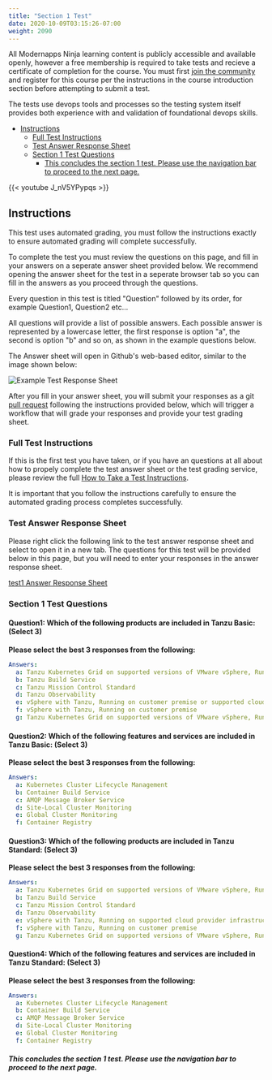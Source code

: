 ```yaml
---
title: "Section 1 Test"
date: 2020-10-09T03:15:26-07:00
weight: 2090
---
```


All Modernapps Ninja learning content is publicly accessible and available openly, however a free membership is required to take tests and recieve a certificate of completion for the course. You must first [join the community](https://modernapps.ninja/about/membership/) and register for this course per the instructions in the course introduction section before attempting to submit a test.

The tests use devops tools and processes so the testing system itself provides both experience with and validation of foundational devops skills. 

- [Instructions](#instructions)
  - [Full Test Instructions](#full-test-instructions)
  - [Test Answer Response Sheet](#test-answer-response-sheet)
  - [Section 1 Test Questions](#section-1-test-questions)
      - [This concludes the section 1 test. Please use the navigation bar to proceed to the next page.](#this-concludes-the-section-1-test-please-use-the-navigation-bar-to-proceed-to-the-next-page)

{{< youtube J_nV5YPypqs >}}

## Instructions

This test uses automated grading, you must follow the instructions exactly to ensure automated grading will complete successfully. 

To complete the test you must review the questions on this page, and fill in your answers on a seperate answer sheet provided below. We recommend opening the answer sheet for the test in a seperate browser tab so you can fill in the answers as you proceed through the questions. 

Every question in this test is titled "Question" followed by its order, for example Question1, Question2 etc...

All questions will provide a list of possible answers. Each possible answer is represented by a lowercase letter, the first response is option "a", the second is option "b" and so on, as shown in the example questions below. 

The Answer sheet will open in Github's web-based editor, similar to the image shown below:

![Example Test Response Sheet](/introtanzustandard_ts7297/admin/assets/images/blank_test_screen_example.png)  

After you fill in your answer sheet, you will submit  your responses as a git [pull request](https://docs.github.com/en/github/collaborating-with-issues-and-pull-requests/about-pull-requests) following the instructions provided below, which will trigger a workflow that will grade your responses and provide your test grading sheet. 

### Full Test Instructions

If this is the first test you have taken, or if you have an questions at all about how to propely complete the test answer sheet or the test grading service, please review the full [How to Take a Test Instructions](https://modernapps.ninja/course_repo_template_ct8279/docs/reference/testinstructions/).  

It is important that you follow the instructions carefully to ensure the automated grading process completes successfully.

### Test Answer Response Sheet

Please right click the following link to the test answer response sheet and select to open it in a new tab. The questions for this test will be provided below in this page, but you will need to enter your responses in the answer response sheet. 

[test1 Answer Response Sheet](https://github.com/modernappsninja/introtanzustandard_ts7297/edit/main/static/admin/userdata/tests/test1.yml)  

### Section 1 Test Questions

#### **Question1:** Which of the following products are included in Tanzu Basic: (Select 3) <!-- omit in toc -->

**Please select the best 3 responses from the following:**

```yml
Answers:
  a: Tanzu Kubernetes Grid on supported versions of VMware vSphere, Running on customer premise
  b: Tanzu Build Service 
  c: Tanzu Mission Control Standard
  d: Tanzu Observability
  e: vSphere with Tanzu, Running on customer premise or supported cloud provider
  f: vSphere with Tanzu, Running on customer premise
  g: Tanzu Kubernetes Grid on supported versions of VMware vSphere, Running on customer premise or cloud provider
```

#### **Question2:** Which of the following features and services are included in Tanzu Basic: (Select 3) <!-- omit in toc -->

**Please select the best 3 responses from the following:**

```yml
Answers:
  a: Kubernetes Cluster Lifecycle Management
  b: Container Build Service
  c: AMQP Message Broker Service
  d: Site-Local Cluster Monitoring
  e: Global Cluster Monitoring
  f: Container Registry
```

#### **Question3:** Which of the following products are included in Tanzu Standard: (Select 3) <!-- omit in toc -->

**Please select the best 3 responses from the following:**

```yml
Answers:
  a: Tanzu Kubernetes Grid on supported versions of VMware vSphere, Running on customer premise
  b: Tanzu Build Service 
  c: Tanzu Mission Control Standard
  d: Tanzu Observability
  e: vSphere with Tanzu, Running on supported cloud provider infrastructure
  f: vSphere with Tanzu, Running on customer premise
  g: Tanzu Kubernetes Grid on supported versions of VMware vSphere, Running on cloud provider infrastructure
```

#### **Question4:** Which of the following features and services are included in Tanzu Standard: (Select 3) <!-- omit in toc -->

**Please select the best 3 responses from the following:**

```yml
Answers:
  a: Kubernetes Cluster Lifecycle Management
  b: Container Build Service
  c: AMQP Message Broker Service
  d: Site-Local Cluster Monitoring
  e: Global Cluster Monitoring
  f: Container Registry
```


##### This concludes the section 1 test. Please use the navigation bar to proceed to the next page.
